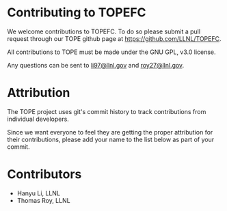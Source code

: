 # Contributing to TOPEFC

We welcome contributions to TOPEFC. To do so please submit a pull request through our
TOPE github page at https://github.com/LLNL/TOPEFC.

All contributions to TOPE must be made under the GNU GPL, v3.0 license.

Any questions can be sent to li97@llnl.gov and roy27@llnl.gov.

# Attribution

The TOPE project uses git's commit history to track contributions from individual developers.

Since we want everyone to feel they are getting the proper attribution for their contributions, please add your name to
the list below as part of your commit.

# Contributors

* Hanyu Li, LLNL
* Thomas Roy, LLNL
